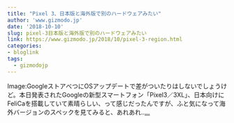 ```yaml
---
title: "Pixel 3、日本版と海外版で別のハードウェアみたい"
author: 'www.gizmodo.jp'
date: '2018-10-10'
slug: pixel-3日本版と海外版で別のハードウェアみたい
link: https://www.gizmodo.jp/2018/10/pixel-3-region.html
categories:
- bloglink
tags:
  - gizmodojp
---
```


Image:GoogleストアべつにOSアップデートで差がついたりはしないでしょうけど。本日発表されたGoogleの新型スマートフォン「Pixel3／3XL」、日本向けにFeliCaを搭載していて素晴らしい、って感じだったんですが、ふと気になって海外バージョンのスペックを見てみると、あれあれ..[... <i class="fas fa-external-link-alt"></i>](https://www.gizmodo.jp/2018/10/pixel-3-region.html)


